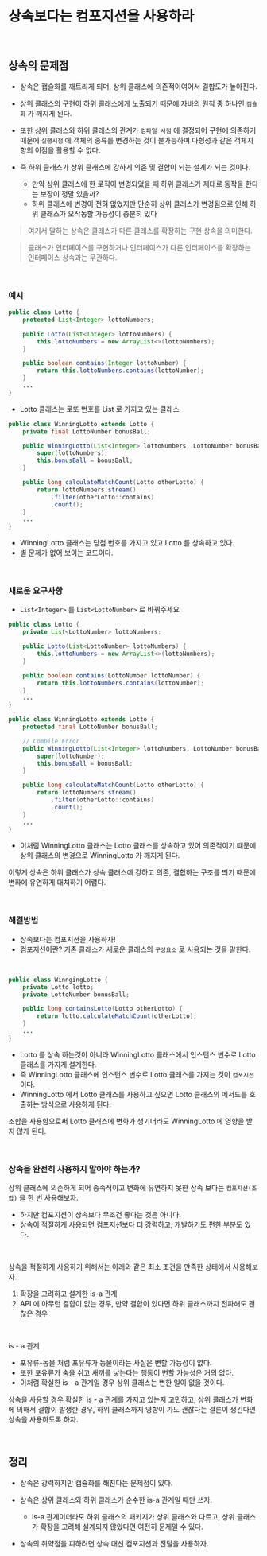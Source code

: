 # 상속보다는 컴포지션을 사용하라

</br>

## 상속의 문제점
- 상속은 캡슐화를 깨트리게 되며, 상위 클래스에 의존적이여어서 결합도가 높아진다.

- 상위 클래스의 구현이 하위 클래스에게 노출되기 때문에 자바의 원칙 중 하나인 `캠슐화` 가 깨지게 된다.
  
- 또한 상위 클래스와 하위 클래스의 관계가 `컴파일 시점` 에 결정되어 구현에 의존하기 때문에 `실행시점` 에 객체의 종류를 변경하는 것이 불가능하며 다형성과 같은 객체지향의 이점을 활용할 수 없다.
  
- 즉 하위 클래스가 상위 클래스에 강하게 의존 및 결합이 되는 설계가 되는 것이다.
  
  - 만약 상위 클래스에 한 로직이 변경되었을 때 하위 클래스가 제대로 동작을 한다는 보장이 정말 있을까?
  - 하위 클래스에 변경이 전혀 없었지만 단순히 상위 클래스가 변경됨으로 인해 하위 클래스가 오작동할 가능성이 충분히 있다
    
> 여기서 말하는 상속은 클래스가 다른 클래스를 확장하는 구현 상속을 의미한다.

> 클래스가 인터페이스를 구현하거나 인터페이스가 다른 인터페이스를 확장하는 인터페이스 상속과는 무관하다.

</br>

### 예시
```java
public class Lotto {
    protected List<Integer> lottoNumbers;

    public Lotto(List<Integer> lottoNumbers) {
        this.lottoNumbers = new ArrayList<>(lottoNumbers);
    }

    public boolean contains(Integer lottoNumber) {
        return this.lottoNumbers.contains(lottoNumber);
    }
    ...
}

```
- Lotto 클래스는 로또 번호를 List 로 가지고 있는 클래스

```java
public class WinningLotto extends Lotto {
    private final LottoNumber bonusBall;

    public WinningLotto(List<Integer> lottoNumbers, LottoNumber bonusBall) {
        super(lottoNumbers);
        this.bonusBall = bonusBall;
    }

    public long calculateMatchCount(Lotto otherLotto) {
        return lottoNumbers.stream()
            .filter(otherLotto::contains)
            .count();
    }
    ...
}
```
- WinningLotto 클래스는 당첨 번호를 가지고 있고 Lotto 를 상속하고 있다.
- 별 문제가 없어 보이는 코드이다.

</br>

### 새로운 요구사항
- `List<Integer>` 를 `List<LottoNumber>` 로 바꿔주세요

```java
public class Lotto {
    private List<LottoNumber> lottoNumbers;

    public Lotto(List<LottoNumber> lottoNumbers) {
        this.lottoNumbers = new ArrayList<>(lottoNumbers);
    }

    public boolean contains(LottoNumber lottoNumber) {
        return this.lottoNumbers.contains(lottoNumber);
    }
    ...
}

public class WinningLotto extends Lotto {
    protected final LottoNumber bonusBall;

    // Compile Error
    public WinningLotto(List<Integer> lottoNumbers, LottoNumber bonusBall) {
        super(lottoNumber);
        this.bonusBall = bonusBall;
    }

    public long calculateMatchCount(Lotto otherLotto) {
        return lottoNumbers.stream()
            .filter(otherLotto::contains)
            .count();
    }
    ...
}
```
- 이처럼 WinningLotto 클래스는 Lotto 클래스를 상속하고 있어 의존적이기 떄문에 상위 클래스의 변경으로 WinningLotto 가 깨지게 된다.

이렇게 상속은 하위 클래스가 상속 클래스에 강하고 의존, 결합하는 구조를 띄기 때문에 변화에 유연하게 대처하기 어렵다.


</br>

### 해결방법
- 상속보다는 컴포지션을 사용하자!
- 컴포지션이란? 기존 클래스가 새로운 클래스의 `구성요소` 로 사용되는 것을 말한다.

</br>

```java
public class WinngingLotto {
    private Lotto lotto;
    private LottoNumber bonusBall;

    public long containsLotto(Lotto otherLotto) {
        return lotto.calculateMatchCount(otherLotto);
    }  
    ... 
}
```
- Lotto 를 상속 하는것이 아니라 WinningLotto 클래스에서 인스턴스 변수로 Lotto 클래스를 가지게 설계한다.
- 즉 WinningLotto 클래스에 인스턴스 변수로 Lotto 클래스를 가지는 것이 `컴포지션` 이다.
- WinningLotto 에서 Lotto 클래스를 사용하고 싶으면 Lotto 클래스의 메서드를 호출하는 방식으로 사용하게 된다.

조합을 사용함으로써 Lotto 클래스에 변화가 생기더라도 WinningLotto 에 영향을 받지 않게 된다.

</br>

### 상속을 완전히 사용하지 말아야 하는가?

상위 클래스에 의존하게 되어 종속적이고 변화에 유연하지 못한 상속 보다는 `컴포지션(조합)` 을 한 번 사용해보자.
- 하지만 컴포지션이 상속보다 무조건 좋다는 것은 아니다.
- 상속이 적절하게 사용되면 컴포지션보다 더 강력하고, 개발하기도 편한 부분도 있다.

</br>

상속을 적절하게 사용하기 위해서는 아래와 같은 최소 조건을 만족한 상태에서 사용해보자.
1. 확장을 고려하고 설계한 is-a 관계
2. API 에 아무런 결합이 없는 경우, 만약 결합이 있다면 하위 클래스까지 전파해도 괜찮은 경우

</br>

is - a 관계
- 포유류-동물 처럼 포유류가 동물이라는 사실은 변할 가능성이 없다.
- 또한 포유류가 숨을 쉬고 새끼를 낳는다는 행동이 변할 가능성은 거의 없다.
- 이처럼 확실한 is - a 관계일 경우 상위 클래스는 변한 일이 없을 것이다.

상속을 사용할 경우 확실한 is - a 관계를 가지고 있는지 고민하고, 상위 클래스가 변화에 의해서 결합이 발생한 경우, 하위 클래스까지 영향이 가도 괜찮다는 결론이 생긴다면 상속을 사용하도록 하자.

</br>

## 정리
- 상속은 강력하지만 캡슐화를 해친다는 문제점이 있다.
  
- 상속은 상위 클래스와 하위 클래스가 순수한 is-a 관계일 때만 쓰자.
  - is-a 관계이더라도 하위 클래스의 패키지가 상위 클래스와 다르고, 상위 클래스가 확장을 고려해 설계되지 않았다면 여전히 문제일 수 있다.
    
- 상속의 취약점을 피하려면 상속 대신 컴포지션과 전달을 사용하자.
